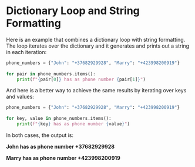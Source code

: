 # **Dictionary Loop and String Formatting**
Here is an example that combines a dictionary loop with string formatting. The loop iterates over the dictionary and it generates and prints out a string in each iteration:


```py
phone_numbers = {"John": "+37682929928", "Marry": "+423998200919"}
 
for pair in phone_numbers.items():
    print(f"{pair[0]} has as phone number {pair[1]}")
```

And here is a better way to achieve the same results by iterating over keys and values:
```py
phone_numbers = {"John": "+37682929928", "Marry": "+423998200919"}
 
for key, value in phone_numbers.items():
    print(f"{key} has as phone number {value}")
```

In both cases, the output is:

**John has as phone number +37682929928**

**Marry has as phone number +423998200919**

